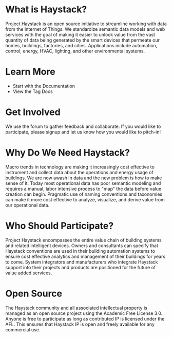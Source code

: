 # What is Haystack?
Project Haystack is an open source initiative to streamline working with data from the Internet of Things. We standardize semantic data models and web services with the goal of making it easier to unlock value from the vast quantity of data being generated by the smart devices that permeate our homes, buildings, factories, and cities. Applications include automation, control, energy, HVAC, lighting, and other environmental systems.

# Learn More
+ Start with the Documentation
+ View the Tag Docs

# Get Involved
We use the forum to gather feedback and collaborate. If you would like to participate, please signup and let us know how you would like to pitch-in!

# Why Do We Need Haystack?
Macro trends in technology are making it increasingly cost effective to instrument and collect data about the operations and energy usage of buildings. We are now awash in data and the new problem is how to make sense of it. Today most operational data has poor semantic modeling and requires a manual, labor intensive process to "map" the data before value creation can begin. Pragmatic use of naming conventions and taxonomies can make it more cost effective to analyze, visualize, and derive value from our operational data.

# Who Should Participate?
Project Haystack encompasses the entire value chain of building systems and related intelligent devices. Owners and consultants can specify that Haystack conventions are used in their building automation systems to ensure cost effective analytics and management of their buildings for years to come. System integrators and manufacturers who integrate Haystack support into their projects and products are positioned for the future of value added services.

# Open Source
The Haystack community and all associated intellectual property is managed as an open source project using the Academic Free License 3.0. Anyone is free to participate as long as contributed IP is licensed under the AFL. This ensures that Haystack IP is open and freely available for any commercial use.